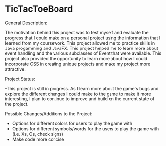 # TicTacToeBoard
General Description:

The motivation behind this project was to test myself and evaluate the progress that I could make on a personal project using the information that I learned from my coursework. This project allowed me to practice skills in Java progamming and JavaFX. This project helped me to learn more about event handling and the various subclasses of Event that were available. This project also provided the opportunity to learn more about how I could incorporate CSS in creating unique projects and make my project more attractive.

Project Status:

-This project is still in progress. As I learn more about the game's bugs and explore the different changes I could make to the game to make it more interesting, I plan to continue to improve and build on the current state of the project. 

Possible Changes/Additions to the Project:
- Options for different colors for users to play the game with
- Options for different symbols/words for the users to play the game with (i.e. Xs, Os, check signs)
- Make code more concise

